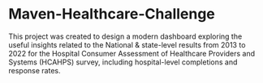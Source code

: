 # Maven-Healthcare-Challenge
This project was created to design a modern dashboard exploring the useful insights related to the National &amp; state-level results from 2013 to 2022 for the Hospital Consumer Assessment of Healthcare Providers and Systems (HCAHPS) survey, including hospital-level completions and response rates.
